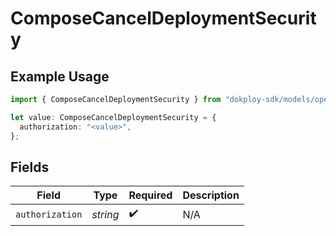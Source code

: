 # ComposeCancelDeploymentSecurity

## Example Usage

```typescript
import { ComposeCancelDeploymentSecurity } from "dokploy-sdk/models/operations";

let value: ComposeCancelDeploymentSecurity = {
  authorization: "<value>",
};
```

## Fields

| Field              | Type               | Required           | Description        |
| ------------------ | ------------------ | ------------------ | ------------------ |
| `authorization`    | *string*           | :heavy_check_mark: | N/A                |